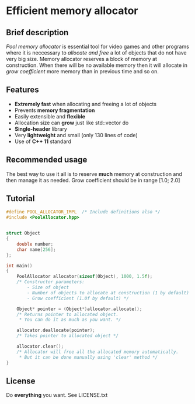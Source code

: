 # Efficient memory allocator

## Brief description
*Pool memory allocator* is essential tool for video games and other programs
where it is neccessary to *allocate and free* a lot of objects
that do not have very big size.
Memory allocator reserves a block of memory at construction.
When there will be no available memory then it will allocate
in *grow coefficient* more memory than in previous time and so on.

## Features
* **Extremely fast** when allocating and freeing a lot of objects
* Prevents **memory fragmentation**
* Easily extensible and **flexible**
* Allocation size can **grow** just like std::vector do
* **Single-header** library
* Very **lightweight** and small (only 130 lines of code)
* Use of **C++ 11** standard

## Recommended usage
The best way to use it all is to reserve **much** memory at construction
and then manage it as needed.
Grow coefficient should be in range [1.0; 2.0]

## Tutorial 
``` cpp
#define POOL_ALLOCATOR_IMPL  /* Include definitions also */
#include <PoolAllocator.hpp> 


struct Object 
{
    double number;
    char name[256];
};

int main()
{
    PoolAllocator allocator(sizeof(Object), 1000, 1.5f);
    /* Constructor parameters:
        - Size of object
        - Number of objects to allocate at construction (1 by default)
        - Grow coefficient (1.0f by default) */

    Object* pointer = (Object*)allocator.allocate();
    /* Returns pointer to allocated object.
     * You can do it as much as you want. */

    allocator.deallocate(pointer);
    /* Takes pointer to allocated object */

    allocator.clear();
    /* Allocator will free all the allocated memory automatically.
     * But it can be done manually using 'clear' method */
}
```

## License
Do **everything** you want. See LICENSE.txt

